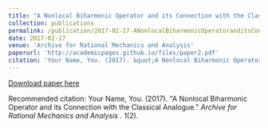 ```yaml
---
title: "A Nonlocal Biharmonic Operator and its Connection with the Classical Analogue"
collection: publications
permalink: /publication/2017-02-17-ANonlocalBiharmonicOperatoranditsConnectionwiththeClassicalAnalogue
date: 2017-02-17
venue: 'Archive for Rational Mechanics and Analysis'
paperurl: 'http://academicpages.github.io/files/paper2.pdf'
citation: 'Your Name, You. (2017). &quot;A Nonlocal Biharmonic Operator and its Connection with the Classical Analogue.&quot; <i>Archive for Rational Mechanics and Analysis </i>. 1(2).'
---
```


<a href='http://academicpages.github.io/files/paper2.pdf'>Download paper here</a>

Recommended citation: Your Name, You. (2017). "A Nonlocal Biharmonic Operator and its Connection with the Classical Analogue." <i>Archive for Rational Mechanics and Analysis </i>. 1(2).